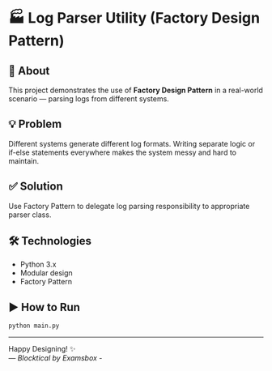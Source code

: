 # 🏭 Log Parser Utility (Factory Design Pattern)

## 📘 About

This project demonstrates the use of **Factory Design Pattern** in a real-world scenario — parsing logs from different systems.

## 💡 Problem

Different systems generate different log formats. Writing separate logic or if-else statements everywhere makes the system messy and hard to maintain.

## ✅ Solution

Use Factory Pattern to delegate log parsing responsibility to appropriate parser class.

## 🛠 Technologies

- Python 3.x
- Modular design
- Factory Pattern

## ▶️ How to Run

```bash
python main.py
```

---

Happy Designing! ✨  
*— Blocktical by Examsbox -*